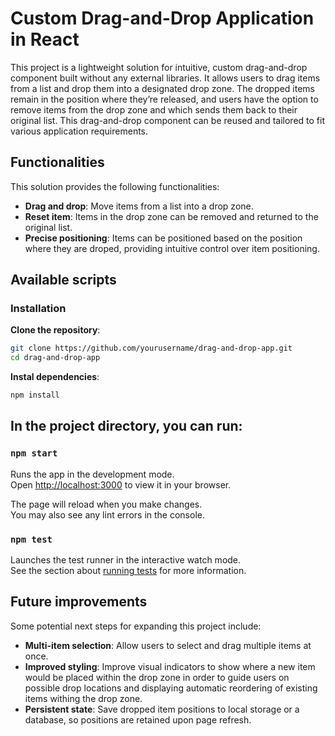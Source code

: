 # Custom Drag-and-Drop Application in React

This project is a lightweight solution for intuitive, custom drag-and-drop component built without any external libraries. It allows users to drag items from a list and drop them into a designated drop zone. The dropped items remain in the position where they’re released, and users have the option to remove items from the drop zone and which sends them back to their original list. This drag-and-drop component can be reused and tailored to fit various application requirements.


## Functionalities

This solution provides the following functionalities:
- **Drag and drop**: Move items from a list into a drop zone.
- **Reset item**: Items in the drop zone can be removed and returned to the original list.
- **Precise positioning**: Items can be positioned based on the position where they are droped, providing intuitive control over item positioning.

## Available scripts

### Installation

**Clone the repository**:
   ```bash
   git clone https://github.com/yourusername/drag-and-drop-app.git
   cd drag-and-drop-app
```

**Instal dependencies**:
   ```bash
   npm install
```

## In the project directory, you can run:

### `npm start`

Runs the app in the development mode.\
Open [http://localhost:3000](http://localhost:3000) to view it in your browser.

The page will reload when you make changes.\
You may also see any lint errors in the console.

### `npm test`

Launches the test runner in the interactive watch mode.\
See the section about [running tests](https://facebook.github.io/create-react-app/docs/running-tests) for more information.

## Future improvements

Some potential next steps for expanding this project include:

- **Multi-item selection**: Allow users to select and drag multiple items at once.
- **Improved styling**: Improve visual indicators to show where a new item would be placed within the drop zone in order to guide users on possible drop locations and displaying automatic reordering of existing items withing the drop zone.
- **Persistent state**: Save dropped item positions to local storage or a database, so positions are retained upon page refresh.
